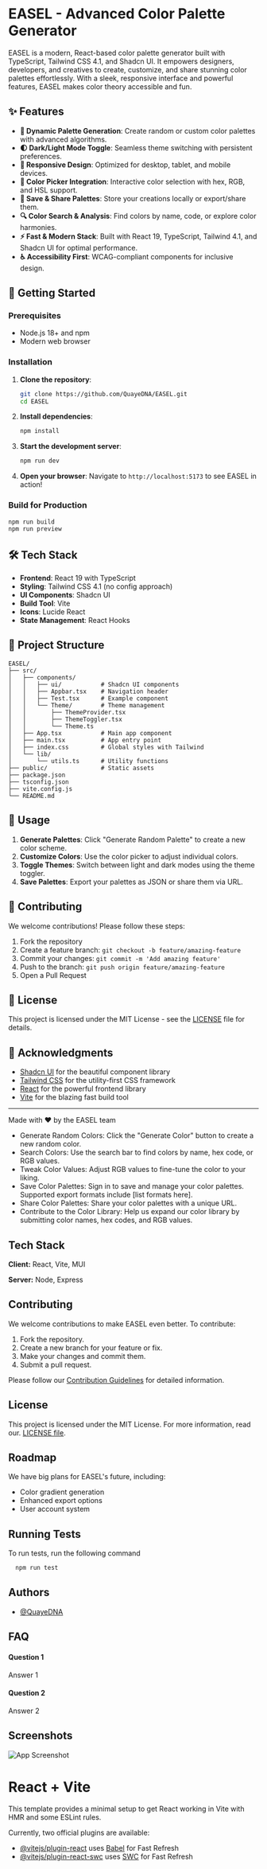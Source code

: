 # EASEL - Advanced Color Palette Generator

EASEL is a modern, React-based color palette generator built with TypeScript, Tailwind CSS 4.1, and Shadcn UI. It empowers designers, developers, and creatives to create, customize, and share stunning color palettes effortlessly. With a sleek, responsive interface and powerful features, EASEL makes color theory accessible and fun.

## ✨ Features

- **🎨 Dynamic Palette Generation**: Create random or custom color palettes with advanced algorithms.
- **🌓 Dark/Light Mode Toggle**: Seamless theme switching with persistent preferences.
- **📱 Responsive Design**: Optimized for desktop, tablet, and mobile devices.
- **🎯 Color Picker Integration**: Interactive color selection with hex, RGB, and HSL support.
- **💾 Save & Share Palettes**: Store your creations locally or export/share them.
- **🔍 Color Search & Analysis**: Find colors by name, code, or explore color harmonies.
- **⚡ Fast & Modern Stack**: Built with React 19, TypeScript, Tailwind 4.1, and Shadcn UI for optimal performance.
- **♿ Accessibility First**: WCAG-compliant components for inclusive design.

## 🚀 Getting Started

### Prerequisites
- Node.js 18+ and npm
- Modern web browser

### Installation

1. **Clone the repository**:
   ```bash
   git clone https://github.com/QuayeDNA/EASEL.git
   cd EASEL
   ```

2. **Install dependencies**:
   ```bash
   npm install
   ```

3. **Start the development server**:
   ```bash
   npm run dev
   ```

4. **Open your browser**:
   Navigate to `http://localhost:5173` to see EASEL in action!

### Build for Production
```bash
npm run build
npm run preview
```

## 🛠️ Tech Stack

- **Frontend**: React 19 with TypeScript
- **Styling**: Tailwind CSS 4.1 (no config approach)
- **UI Components**: Shadcn UI
- **Build Tool**: Vite
- **Icons**: Lucide React
- **State Management**: React Hooks

## 📁 Project Structure

```
EASEL/
├── src/
│   ├── components/
│   │   ├── ui/           # Shadcn UI components
│   │   ├── Appbar.tsx    # Navigation header
│   │   ├── Test.tsx      # Example component
│   │   └── Theme/        # Theme management
│   │       ├── ThemeProvider.tsx
│   │       ├── ThemeToggler.tsx
│   │       └── Theme.ts
│   ├── App.tsx           # Main app component
│   ├── main.tsx          # App entry point
│   ├── index.css         # Global styles with Tailwind
│   └── lib/
│       └── utils.ts      # Utility functions
├── public/               # Static assets
├── package.json
├── tsconfig.json
├── vite.config.js
└── README.md
```

## 🎨 Usage

1. **Generate Palettes**: Click "Generate Random Palette" to create a new color scheme.
2. **Customize Colors**: Use the color picker to adjust individual colors.
3. **Toggle Themes**: Switch between light and dark modes using the theme toggler.
4. **Save Palettes**: Export your palettes as JSON or share them via URL.

## 🤝 Contributing

We welcome contributions! Please follow these steps:

1. Fork the repository
2. Create a feature branch: `git checkout -b feature/amazing-feature`
3. Commit your changes: `git commit -m 'Add amazing feature'`
4. Push to the branch: `git push origin feature/amazing-feature`
5. Open a Pull Request

## 📄 License

This project is licensed under the MIT License - see the [LICENSE](LICENSE) file for details.

## 🙏 Acknowledgments

- [Shadcn UI](https://ui.shadcn.com/) for the beautiful component library
- [Tailwind CSS](https://tailwindcss.com/) for the utility-first CSS framework
- [React](https://reactjs.org/) for the powerful frontend library
- [Vite](https://vitejs.dev/) for the blazing fast build tool

---

Made with ❤️ by the EASEL team

- Generate Random Colors: Click the "Generate Color" button to create a new random color.
- Search Colors: Use the search bar to find colors by name, hex code, or RGB values.
- Tweak Color Values: Adjust RGB values to fine-tune the color to your liking.
- Save Color Palettes: Sign in to save and manage your color palettes. Supported export formats include [list formats here].
- Share Color Palettes: Share your color palettes with a unique URL.
- Contribute to the Color Library: Help us expand our color library by submitting color names, hex codes, and RGB values.

## Tech Stack

**Client:** React, Vite, MUI

**Server:** Node, Express

## Contributing

We welcome contributions to make EASEL even better. To contribute:

1. Fork the repository.
2. Create a new branch for your feature or fix.
3. Make your changes and commit them.
4. Submit a pull request.

Please follow our [Contribution Guidelines](https://github.com/QuayeDNA/easel/blob/main/CONTRIBUTING.md) for detailed information.

## License

This project is licensed under the MIT License. For more information, read our.
[LICENSE file](https://choosealicense.com/licenses/mit/).

## Roadmap

We have big plans for EASEL's future, including:

- Color gradient generation
- Enhanced export options
- User account system

## Running Tests

To run tests, run the following command

```bash
  npm run test
```

## Authors

- [@QuayeDNA](https://www.github.com/QuayeDNA)

## FAQ

#### Question 1

Answer 1

#### Question 2

Answer 2

## Screenshots

![App Screenshot](https://via.placeholder.com/468x300?text=App+Screenshot+Here)

# React + Vite

This template provides a minimal setup to get React working in Vite with HMR and some ESLint rules.

Currently, two official plugins are available:

- [@vitejs/plugin-react](https://github.com/vitejs/vite-plugin-react/blob/main/packages/plugin-react/README.md) uses [Babel](https://babeljs.io/) for Fast Refresh
- [@vitejs/plugin-react-swc](https://github.com/vitejs/vite-plugin-react-swc) uses [SWC](https://swc.rs/) for Fast Refresh
